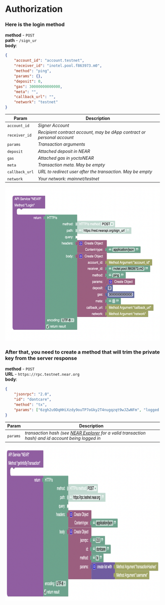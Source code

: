 # Authorization  

### Here is the login method

**method** - `POST`   
**path** - `/sign_ur`   
**body**:  
```JSON
{
	"account_id": "account.testnet",
	"receiver_id": "inotel.pool.f863973.m0",
	"method": "ping",
	"params": {},
	"deposit": 0,
	"gas": 30000000000000,	
	"meta": "",
	"callback_url": "",
	"network": "testnet"
}
```  

| Param                            | Description                                                                                                             |
| -------------------------------- | ----------------------------------------------------------------------------------------------------------------------- |
| `account_id`                     | _Signer Account_                                                                                                        |
| `receiver_id`                    | _Recipient contract account, may be dApp contract or personal account_                                                  |
| `params`                         | _Transaction arguments_                                                                                                 |
| `deposit`                        | _Attached deposit in NEAR_                                                                                              |
| `gas`                            | _Attached gas in yoctoNEAR_                                                                                             |
| `meta`                           | _Transaction meta. May be empty_                                                                                        |
| `callback_url`                   | _URL to redirect user after the transaction. May be empty_                                                              |
| `network`                        | _Your network: mainnet/testnet_                                                                                         |


<img src="../img/method_login.png" height="500px">  

### After that, you need to create a method that will trim the private key from the server response

**method** - `POST`   
**URL** - `https://rpc.testnet.near.org`   
**body**:
```JSON
{
	"jsonrpc": "2.0",
	"id": "dontcare",
	"method": "tx",
	"params": ["6zgh2u9DqHHiXzdy9ouTP7oGky2T4nugqzqt9wJZwNFm", "logged.testnet"]
}
```  

| Param     | Description                                                                                                                              |
|-----------|------------------------------------------------------------------------------------------------------------------------------------------|
| `params`  | _transaction hash (see [NEAR Explorer](https://explorer.testnet.near.org/) for a valid transaction hash) and id account being logged in_ |


<img src="../img/method_get_info_by_transaction.png" height="500px">  

